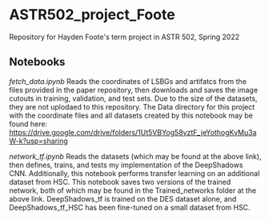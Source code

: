 # ASTR502_project_Foote
Repository for Hayden Foote's term project in ASTR 502, Spring 2022

## Notebooks 
*fetch_data.ipynb* Reads the coordinates of LSBGs and artifatcs from the files provided in the paper repository, then downloads and saves the image cutouts in training, validation, and test sets. Due to the size of the datasets, they are not uplodaed to this repository. The Data directory for this project with the coordinate files and all datasets created by this notebook may be found here: https://drive.google.com/drive/folders/1Ut5VBYog58yztF_jeYothogKvMu3aW-k?usp=sharing

*network_tf.ipynb* Reads the datasets (which may be found at the above link), then defines, trains, and tests my implementation of the DeepShadows CNN. Additionally, this notebook performs transfer learning on an additional dataset from HSC. This notebook saves two versions of the trained network, both of which may be found in the Trained_networks folder at the above link. DeepShadows_tf is trained on the DES dataset alone, and DeepShadows_tf_HSC has been fine-tuned on a small dataset from HSC.
